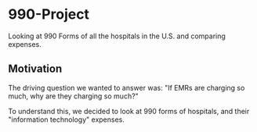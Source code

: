 # 990-Project
Looking at 990 Forms of all the hospitals in the U.S. and comparing expenses. 

## Motivation
The driving question we wanted to answer was: "If EMRs are charging so much, why are they charging so much?"

To understand this, we decided to look at 990 forms of hospitals, and their "information technology" expenses.
